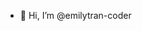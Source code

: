 - 👋 Hi, I’m @emilytran-coder


<!---
emilytran-coder/emilytran-coder is a ✨ special ✨ repository because its `README.md` (this file) appears on your GitHub profile.
You can click the Preview link to take a look at your changes.
--->
